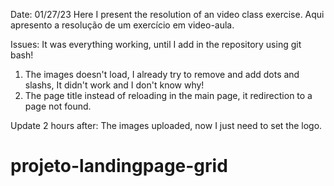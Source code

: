 Date: 01/27/23
Here I present the resolution of an video class exercise.
Aqui apresento a resolução de um exercício em video-aula. 


Issues: It was everything working, until I add in the repository using git bash!
1. The images doesn't load, I already try to remove and add dots and slashs, It didn't work and I don't know why! 
2. The page title instead of reloading in the main page, it redirection to a page not found.


Update 2 hours after: The images uploaded, now I just need to set the logo.
# projeto-landingpage-grid
